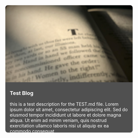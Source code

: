 <div style="display: flex; flex-wrap: wrap; gap: 20px;">

<div style="width: 400px;">
  <div style="flex: 1 1 calc(50% - 10px); box-sizing: border-box; position: relative; height: 400px;">
    <a href="https://tiredperson47.github.io/blog/test" style="display: block; position: relative; height: 100%; width: 100%;">
      <img src="/assets/img/book.jpg" alt="Test Blog" style="width: 100%; height: 100%; max-height: 275px; object-fit: cover; border-radius: 8px;"/>
     <div style="padding: 1em; background: #505050; color: white; border-radius: 0 0 8px 8px; position: absolute; bottom: 0; left: 0; right: 0; max-height: 130px; overflow-y: auto;">
        <h3 style="margin-top: 10px; white-space: nowrap; overflow: hidden; text-overflow: ellipsis;">Test Blog</h3>
        <p style="white-space: normal; margin: 0;">this is a test description for the TEST.md file. Lorem ipsum dolor sit amet, consectetur adipiscing elit. Sed do eiusmod tempor incididunt ut labore et dolore magna aliqua. Ut enim ad minim veniam, quis nostrud exercitation ullamco laboris nisi ut aliquip ex ea commodo consequat</p>
      </div>
    </a>
  </div>
</div>

</div>